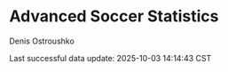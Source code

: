 # Advanced Soccer Statistics
Denis Ostroushko

<!-- gfm -->

Last successful data update: 2025-10-03 14:14:43 CST
